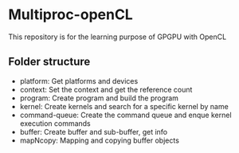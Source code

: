 # Multiproc-openCL
This repository is for the learning purpose of GPGPU with OpenCL

## Folder structure

- platform: Get platforms and devices
- context: Set the context and get the reference count
- program: Create program and build the program
- kernel: Create kernels and search for a specific kernel by name
- command-queue: Create the command queue and enque kernel execution commands
- buffer: Create buffer and sub-buffer, get info
- mapNcopy: Mapping and copying buffer objects